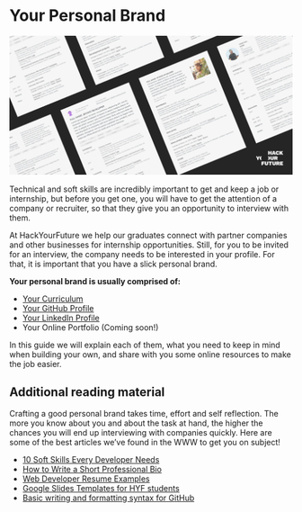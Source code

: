 # Your Personal Brand

![YourPersonalBrand](assets/yourbrand.jpg)

Technical and soft skills are incredibly important to get and keep a job or internship, but before you get one, you will have to get the attention of a company or recruiter, so that they give you an opportunity to interview with them.

At HackYourFuture we help our graduates connect with partner companies and other businesses for internship opportunities. Still, for you to be invited for an interview, the company needs to be interested in your profile. For that, it is important that you have a slick personal brand.

**Your personal brand is usually comprised of:**
- [Your Curriculum](yourcurriculum.md)
- [Your GitHub Profile](yourgithub.md)
- [Your LinkedIn Profile](yourlinkedin.md)
- Your Online Portfolio (Coming soon!)

In this guide we will explain each of them, what you need to keep in mind when building your own, and share with you some online resources to make the job easier.

## Additional reading material

Crafting a good personal brand takes time, effort and self reflection. The more you know about you and about the task at hand, the higher the chances you will end up interviewing with companies quickly. Here are some of the best articles we’ve found in the WWW to get you on subject!

- [10 Soft Skills Every Developer Needs](https://hackernoon.com/10-soft-skills-every-developer-needs-66f0cdcfd3f7)
- [How to Write a Short Professional Bio](https://business.tutsplus.com/tutorials/how-to-write-a-short-bio--cms-30643)
- [Web Developer Resume Examples](https://standardresume.co/examples/web-developer)
- [Google Slides Templates for HYF students](https://docs.google.com/presentation/d/1VGbSrhNKhX3QM7lpbE5Lo_-nbUUXU9Vgpvzy0P_hhEM/copy)
- [Basic writing and formatting syntax for GitHub](https://docs.github.com/en/free-pro-team@latest/github/writing-on-github/basic-writing-and-formatting-syntax)

